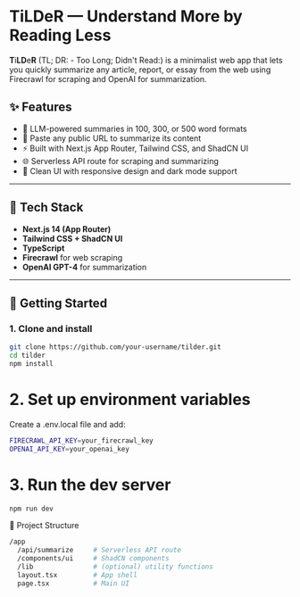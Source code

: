 # **T**i**LD**e**R** — Understand More by Reading Less

**T**i**LD**e**R**  (TL; DR: - Too Long; Didn't Read:) is a minimalist web app that lets you quickly summarize any article, report, or essay from the web using Firecrawl for scraping and OpenAI for summarization.

## ✨ Features

- 🧠 LLM-powered summaries in 100, 300, or 500 word formats
- 🔗 Paste any public URL to summarize its content
- ⚡ Built with Next.js App Router, Tailwind CSS, and ShadCN UI
- 🌐 Serverless API route for scraping and summarizing
- 🎨 Clean UI with responsive design and dark mode support

---

## 🧱 Tech Stack

- **Next.js 14 (App Router)**
- **Tailwind CSS + ShadCN UI**
- **TypeScript**
- **Firecrawl** for web scraping
- **OpenAI GPT-4** for summarization

---

## 🚀 Getting Started

### 1. Clone and install

```bash
git clone https://github.com/your-username/tilder.git
cd tilder
npm install
```

# 2. Set up environment variables
Create a .env.local file and add:

```bash
FIRECRAWL_API_KEY=your_firecrawl_key
OPENAI_API_KEY=your_openai_key
```

# 3. Run the dev server

```bash
npm run dev
```

📁 Project Structure
```bash
/app
  /api/summarize     # Serverless API route
  /components/ui     # ShadCN components
  /lib               # (optional) utility functions
  layout.tsx         # App shell
  page.tsx           # Main UI
```
